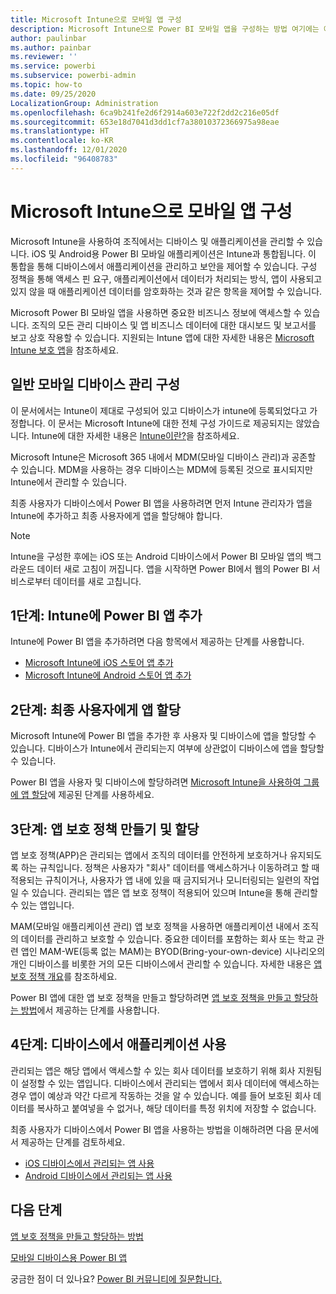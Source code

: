 ```yaml
---
title: Microsoft Intune으로 모바일 앱 구성
description: Microsoft Intune으로 Power BI 모바일 앱을 구성하는 방법 여기에는 애플리케이션을 추가 및 배포하는 방법도 포함됩니다. 또한 보안을 제어하기 위한 모바일 애플리케이션 정책을 만드는 방법도 포함됩니다.
author: paulinbar
ms.author: painbar
ms.reviewer: ''
ms.service: powerbi
ms.subservice: powerbi-admin
ms.topic: how-to
ms.date: 09/25/2020
LocalizationGroup: Administration
ms.openlocfilehash: 6ca9b241fe2d6f2914a603e722f2dd2c216e05df
ms.sourcegitcommit: 653e18d7041d3dd1cf7a38010372366975a98eae
ms.translationtype: HT
ms.contentlocale: ko-KR
ms.lasthandoff: 12/01/2020
ms.locfileid: "96408783"
---
```

# <a name="configure-mobile-apps-with-microsoft-intune"></a>Microsoft Intune으로 모바일 앱 구성

Microsoft Intune을 사용하여 조직에서는 디바이스 및 애플리케이션을 관리할 수 있습니다. iOS 및 Android용 Power BI 모바일 애플리케이션은 Intune과 통합됩니다. 이 통합을 통해 디바이스에서 애플리케이션을 관리하고 보안을 제어할 수 있습니다. 구성 정책을 통해 액세스 핀 요구, 애플리케이션에서 데이터가 처리되는 방식, 앱이 사용되고 있지 않을 때 애플리케이션 데이터를 암호화하는 것과 같은 항목을 제어할 수 있습니다.

Microsoft Power BI 모바일 앱을 사용하면 중요한 비즈니스 정보에 액세스할 수 있습니다. 조직의 모든 관리 디바이스 및 앱 비즈니스 데이터에 대한 대시보드 및 보고서를 보고 상호 작용할 수 있습니다. 지원되는 Intune 앱에 대한 자세한 내용은 [Microsoft Intune 보호 앱](/intune/apps/apps-supported-intune-apps)을 참조하세요.

## <a name="general-mobile-device-management-configuration"></a>일반 모바일 디바이스 관리 구성

이 문서에서는 Intune이 제대로 구성되어 있고 디바이스가 intune에 등록되었다고 가정합니다. 이 문서는 Microsoft Intune에 대한 전체 구성 가이드로 제공되지는 않았습니다. Intune에 대한 자세한 내용은 [Intune이란?](/intune/introduction-intune/)을 참조하세요.

Microsoft Intune은 Microsoft 365 내에서 MDM(모바일 디바이스 관리)과 공존할 수 있습니다. MDM을 사용하는 경우 디바이스는 MDM에 등록된 것으로 표시되지만 Intune에서 관리할 수 있습니다.

최종 사용자가 디바이스에서 Power BI 앱을 사용하려면 먼저 Intune 관리자가 앱을 Intune에 추가하고 최종 사용자에게 앱을 할당해야 합니다.

> [!NOTE]
> Intune을 구성한 후에는 iOS 또는 Android 디바이스에서 Power BI 모바일 앱의 백그라운드 데이터 새로 고침이 꺼집니다. 앱을 시작하면 Power BI에서 웹의 Power BI 서비스로부터 데이터를 새로 고칩니다.

## <a name="step-1-add-the-power-bi-app-to-intune"></a>1단계: Intune에 Power BI 앱 추가

Intune에 Power BI 앱을 추가하려면 다음 항목에서 제공하는 단계를 사용합니다.
- [Microsoft Intune에 iOS 스토어 앱 추가](/intune/apps/store-apps-ios)
- [Microsoft Intune에 Android 스토어 앱 추가](/intune/apps/store-apps-android)

## <a name="step-2-assign-the-app-to-your-end-users"></a>2단계: 최종 사용자에게 앱 할당

Microsoft Intune에 Power BI 앱을 추가한 후 사용자 및 디바이스에 앱을 할당할 수 있습니다. 디바이스가 Intune에서 관리되는지 여부에 상관없이 디바이스에 앱을 할당할 수 있습니다.

Power BI 앱을 사용자 및 디바이스에 할당하려면 [Microsoft Intune을 사용하여 그룹에 앱 할당](/intune/apps/apps-deploy)에 제공된 단계를 사용하세요.

## <a name="step-3-create-and-assign-app-protection-policies"></a>3단계: 앱 보호 정책 만들기 및 할당

앱 보호 정책(APP)은 관리되는 앱에서 조직의 데이터를 안전하게 보호하거나 유지되도록 하는 규칙입니다. 정책은 사용자가 "회사" 데이터를 액세스하거나 이동하려고 할 때 적용되는 규칙이거나, 사용자가 앱 내에 있을 때 금지되거나 모니터링되는 일련의 작업일 수 있습니다. 관리되는 앱은 앱 보호 정책이 적용되어 있으며 Intune을 통해 관리할 수 있는 앱입니다.

MAM(모바일 애플리케이션 관리) 앱 보호 정책을 사용하면 애플리케이션 내에서 조직의 데이터를 관리하고 보호할 수 있습니다. 중요한 데이터를 포함하는 회사 또는 학교 관련 앱인 MAM-WE(등록 없는 MAM)는 BYOD(Bring-your-own-device) 시나리오의 개인 디바이스를 비롯한 거의 모든 디바이스에서 관리할 수 있습니다. 자세한 내용은 [앱 보호 정책 개요](/intune/apps/app-protection-policy)를 참조하세요.

Power BI 앱에 대한 앱 보호 정책을 만들고 할당하려면 [앱 보호 정책을 만들고 할당하는 방법](/intune/apps/app-protection-policies)에서 제공하는 단계를 사용합니다.

## <a name="step-4-use-the-application-on-a-device"></a>4단계: 디바이스에서 애플리케이션 사용

관리되는 앱은 해당 앱에서 액세스할 수 있는 회사 데이터를 보호하기 위해 회사 지원팀이 설정할 수 있는 앱입니다. 디바이스에서 관리되는 앱에서 회사 데이터에 액세스하는 경우 앱이 예상과 약간 다르게 작동하는 것을 알 수 있습니다. 예를 들어 보호된 회사 데이터를 복사하고 붙여넣을 수 없거나, 해당 데이터를 특정 위치에 저장할 수 없습니다.

최종 사용자가 디바이스에서 Power BI 앱을 사용하는 방법을 이해하려면 다음 문서에서 제공하는 단계를 검토하세요.
- [iOS 디바이스에서 관리되는 앱 사용](/intune-user-help/use-managed-apps-on-your-device-ios#how-do-i-get-managed-apps)
- [Android 디바이스에서 관리되는 앱 사용](/intune-user-help/use-managed-apps-on-your-device-android)

## <a name="next-steps"></a>다음 단계

[앱 보호 정책을 만들고 할당하는 방법](/intune/app-protection-policies) 

[모바일 디바이스용 Power BI 앱](../consumer/mobile/mobile-apps-for-mobile-devices.md)  

궁금한 점이 더 있나요? [Power BI 커뮤니티에 질문합니다.](https://community.powerbi.com/)